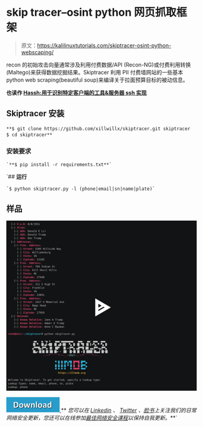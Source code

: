# skip tracer–osint python 网页抓取框架

> 原文：<https://kalilinuxtutorials.com/skiptracer-osint-python-webscaping/>

recon 的初始攻击向量通常涉及利用付费数据/API (Recon-NG)或付费利用转换(Maltego)来获得数据挖掘结果。Skiptracer 利用 PII 付费墙网站的一些基本 python web scraping(beautiful soup)来编译关于拉面预算目标的被动信息。

**也读作 [Hassh:用于识别特定客户端的工具&服务器 ssh 实现](https://kalilinuxtutorials.com/hassh-client-server-ssh/)**

## **Skiptracer 安装**

```
**$ git clone https://github.com/xillwillx/skiptracer.git skiptracer
$ cd skiptracer** 
```

### **安装要求**

```
`**$ pip install -r requirements.txt**`
```

 `## **运行**

```
`$ python skiptracer.py -l (phone|email|sn|name|plate)`
```

## **样品**

[![](img//d24b50c60f6c8bbe86713af72390a825.png)](https://asciinema.org/a/RosGkr3mie2s6hjwUJC1TT2lJ)

[![](img//d861a9096555aeb1980fc054015933d7.png) ](https://github.com/xillwillx/skiptracer) ** *您可以在 [Linkedin](https://www.linkedin.com/company/gbhackers/) 、 [Twitter](https://twitter.com/GbhackerOn) 、[脸书](https://www.facebook.com/gbhackersadmin)上关注我们的日常网络安全更新，您还可以在线参加[最佳网络安全课程](https://ethicalhackersacademy.com/)以保持自我更新。***`